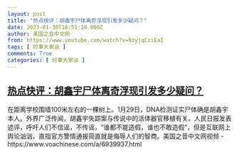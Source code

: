 ```yaml
---
layout: post
title: "热点快评：胡鑫宇尸体离奇浮现引发多少疑问？"
date: 2023-01-30T16:51:19.000Z
author: 美国之音中文网
from: https://www.youtube.com/watch?v=9zyjqCziEaI
tags: [ 时事大家谈 ]
comments: True
categories: [ 时事大家谈 ]
---
```

<!--1675097479000-->
[热点快评：胡鑫宇尸体离奇浮现引发多少疑问？](https://www.youtube.com/watch?v=9zyjqCziEaI)
------

<div>
在距离学校围墙100米左右的一棵树上。1月29日，DNA检测证实尸体确是胡鑫宇本人。外界广泛传闻，胡鑫宇失踪案与传说中的活体器官移植有关。人民日报发表述评，呼吁人们不信谣，不传谣，“谁都不能造假，谁也不敢造假”，但是互联网上舆论汹汹，直指官方警情通报简直就是侮辱人们的智商。美国之音中文网视频 - https://www.voachinese.com/a/6939937.html
</div>
